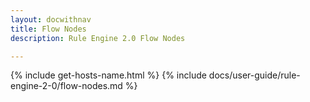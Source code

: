 ```yaml
---
layout: docwithnav
title: Flow Nodes
description: Rule Engine 2.0 Flow Nodes

---
```


{% include get-hosts-name.html %}
{% include docs/user-guide/rule-engine-2-0/flow-nodes.md %}
